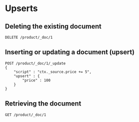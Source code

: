# Upserts

## Deleting the existing document

```
DELETE /product/_doc/1
```

## Inserting or updating a document (upsert)

```
POST /product/_doc/1/_update
{
    "script" : "ctx._source.price += 5",
    "upsert" : {
        "price" : 100
    }
}
```

## Retrieving the document

```
GET /product/_doc/1
```